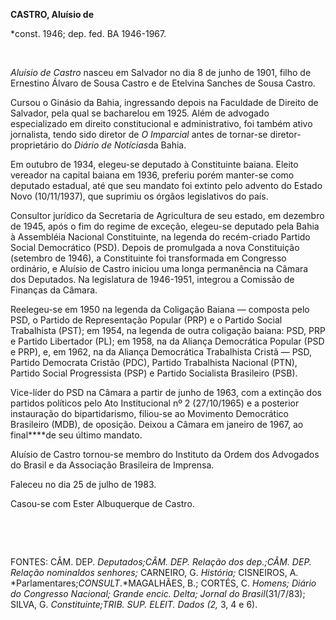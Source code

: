 **CASTRO, Aluísio de**

\*const. 1946; dep. fed. BA 1946-1967.

 

*Aluísio de Castro* nasceu em Salvador no dia 8 de junho de 1901, filho
de Ernestino Álvaro de Sousa Castro e de Etelvina Sanches de Sousa
Castro.

Cursou o Ginásio da Bahia, ingressando depois na Faculdade de Direito de
Salvador, pela qual se bacharelou em 1925. Além de advogado
especializado em direito constitucional e administrativo, foi também
ativo jornalista, tendo sido diretor de *O Imparcial* antes de tornar-se
diretor-proprietário do *Diário de Notícias*da Bahia.

Em outubro de 1934, elegeu-se deputado à Constituinte baiana. Eleito
vereador na capital baiana em 1936, preferiu porém manter-se como
deputado estadual, até que seu mandato foi extinto pelo advento do
Estado Novo (10/11/1937), que suprimiu os órgãos legislativos do país.

Consultor jurídico da Secretaria de Agricultura de seu estado, em
dezembro de 1945, após o fim do regime de exceção, elegeu-se deputado
pela Bahia à Assembléia Nacional Constituinte, na legenda do
recém-criado Partido Social Democrático (PSD). Depois de promulgada a
nova Constituição (setembro de 1946), a Constituinte foi transformada em
Congresso ordinário, e Aluísio de Castro iniciou uma longa permanência
na Câmara dos Deputados. Na legislatura de 1946-1951, integrou a
Comissão de Finanças da Câmara.

Reelegeu-se em 1950 na legenda da Coligação Baiana — composta pelo PSD,
o Partido de Representação Popular (PRP) e o Partido Social Trabalhista
(PST); em 1954, na legenda de outra coligação baiana: PSD, PRP e Partido
Libertador (PL); em 1958, na da Aliança Democrática Popular (PSD e PRP),
e, em 1962, na da Aliança Democrática Trabalhista Cristã — PSD, Partido
Democrata Cristão (PDC), Partido Trabalhista Nacional (PTN), Partido
Social Progressista (PSP) e Partido Socialista Brasileiro (PSB).

Vice-líder do PSD na Câmara a partir de junho de 1963, com a extinção
dos partidos políticos pelo Ato Institucional nº 2 (27/10/1965) e a
posterior instauração do bipartidarismo, filiou-se ao Movimento
Democrático Brasileiro (MDB), de oposição. Deixou a Câmara em janeiro de
1967, ao final****de seu último mandato.

Aluísio de Castro tornou-se membro do Instituto da Ordem dos Advogados
do Brasil e da Associação Brasileira de Imprensa.

Faleceu no dia 25 de julho de 1983.

Casou-se com Ester Albuquerque de Castro.

 

 

FONTES: CÂM. DEP. *Deputados;*CÂM. DEP. *Relação dos dep.;*CÂM. DEP.
*Relação nominal****dos senhores;* CARNEIRO, G. *História;* CISNEIROS,
A. *Parlamentares;*CONSULT*.*MAGALHÃES, B.; CORTÉS, C. *Homens; Diário
do Congresso Nacional; Grande encic.* *Delta; Jornal do
Brasil*(31/7/83); SILVA, G. *Constituinte;*TRIB. SUP. ELEIT. *Dados*
(2*,* 3, 4 e 6).

 
